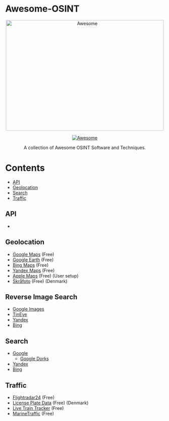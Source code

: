 # Awesome-OSINT
<div align="center">
	<img width="500" height="350" src="https://github.com/sindresorhus/awesome/raw/main/media/logo.svg" alt="Awesome">

[![Awesome](https://awesome.re/badge.svg)](https://awesome.re)

A collection of Awesome OSINT Software and Techniques.
</div>

# Contents
- [API](#api)
- [Geolocation](#geolocation)
- [Search](#search)
- [Traffic](#traffic)

## API
- 

## Geolocation
- [Google Maps](https://www.google.com/maps/) (Free)
- [Google Earth](https://www.google.nl/intl/nl_ALL/earth/versions/) (Free)
- [Bing Maps](https://www.bing.com/maps) (Free)
- [Yandex Maps](https://yandex.com/maps) (Free)
- [Apple Maps](https://mapsconnect.apple.com/) (Free) (User setup)
- [Skråfoto](https://skraafoto.dataforsyningen.dk/) (Free) (Denmark)

## Reverse Image Search
- [Google Images](https://images.google.com/)
- [TinEye](https://tineye.com/)
- [Yandex](https://www.yandex.com/)
- [Bing](https://www.bing.com/)

## Search
- [Google](https://www.google.com/)
    - [Google Dorks](https://github.com/Tobee1406/Awesome-Google-Dorks.git)
- [Yandex](https://www.yandex.com/)
- [Bing](https://www.bing.com/)

## Traffic
- [Flightradar24](https://www.flightradar24.com/) (Free)
- [License Plate Data](https://nummerpladeregister.dk/) (Free) (Denmark)
- [Live Train Tracker](https://mobility.portal.geops.io/) (Free)
- [MarineTraffic](https://www.marinetraffic.com/) (Free)
